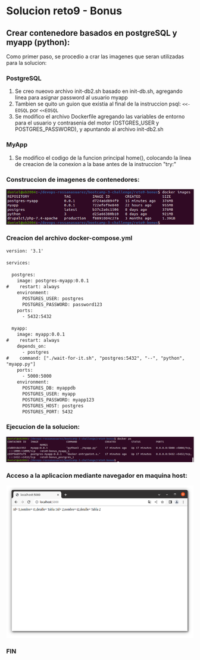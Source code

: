 # Solucion reto9 - Bonus

## Crear contenedore basados en postgreSQL y myapp (python):

Como primer paso, se procedio a crar las imagenes que seran utilizadas para la solucion:

### PostgreSQL

1) Se creo nueovo archivo init-db2.sh basado en init-db.sh, agregando linea para asignar password al usuario myapp
2) Tambien se quito un guion que existia al final de la instruccion psql: `<<-EOSQL` por `<<EOSQL`
3) Se modifico el archivo Dockerfile agregando las variables de entorno para el usuario y contrasenia del motor (OSTGRES_USER y POSTGRES_PASSWORD), y apuntando al archivo init-db2.sh

### MyApp

1) Se modifico el codigo de la funcion principal home(), colocando la linea de creacion de la conexion a la base antes de la instruccion "try:"

### Construccion de imagenes de contenedores:

![dockerImages1](https://github.com/daniels-blacknet/devops-roxsross-bootcamp-3-challenge/blob/master/reto9-bonus/assets/reto9-docker_images.png)

### Creacion del archivo docker-compose.yml

```
version: '3.1'

services:

  postgres:
    image: postgres-myapp:0.0.1
#    restart: always
    environment:
      POSTGRES_USER: postgres
      POSTGRES_PASSWORD: password123
    ports:
      - 5432:5432

  myapp:
    image: myapp:0.0.1
#    restart: always
    depends_on:
      - postgres
#    command: ["./wait-for-it.sh", "postgres:5432", "--", "python", "myapp.py"]
    ports:
      - 5000:5000
    environment:
      POSTGRES_DB: myappdb
      POSTGRES_USER: myapp
      POSTGRES_PASSWORD: myapp123
      POSTGRES_HOST: postgres
      POSTGRES_PORT: 5432

```

### Ejecucion de la solucion:

![dockerComposerUP](https://github.com/daniels-blacknet/devops-roxsross-bootcamp-3-challenge/blob/master/reto9-bonus/assets/reto9-docker_compose_up.png)

### Acceso a la aplicacion mediante navegador en maquina host:


![BrowserAccess1](https://github.com/daniels-blacknet/devops-roxsross-bootcamp-3-challenge/blob/master/reto9-bonus/assets/reto9-browser_access.png)




### FIN